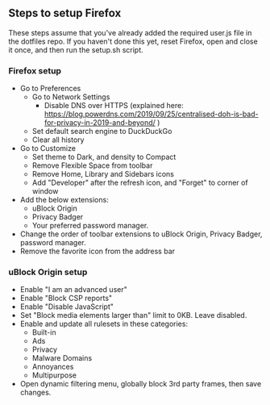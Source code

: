 ## Steps to setup Firefox
These steps assume that you've already added the required user.js file in the dotfiles repo. If you haven't done this yet, reset Firefox, open and close it once, and then run the setup.sh script.

### Firefox setup
- Go to Preferences
  - Go to Network Settings
    - Disable DNS over HTTPS (explained here: https://blog.powerdns.com/2019/09/25/centralised-doh-is-bad-for-privacy-in-2019-and-beyond/ )
  - Set default search engine to DuckDuckGo
  - Clear all history
- Go to Customize
  - Set theme to Dark, and density to Compact
  - Remove Flexible Space from toolbar
  - Remove Home, Library and Sidebars icons
  - Add "Developer" after the refresh icon, and "Forget" to corner of window
- Add the below extensions:
  - uBlock Origin
  - Privacy Badger
  - Your preferred password manager.
- Change the order of toolbar extensions to uBlock Origin, Privacy Badger, password manager.
- Remove the favorite icon from the address bar

### uBlock Origin setup
- Enable "I am an advanced user"
- Enable "Block CSP reports"
- Enable "Disable JavaScript"
- Set "Block media elements larger than" limit to 0KB. Leave disabled.
- Enable and update all rulesets in these categories:
  - Built-in
  - Ads
  - Privacy
  - Malware Domains
  - Annoyances
  - Multipurpose
- Open dynamic filtering menu, globally block 3rd party frames, then save changes.

